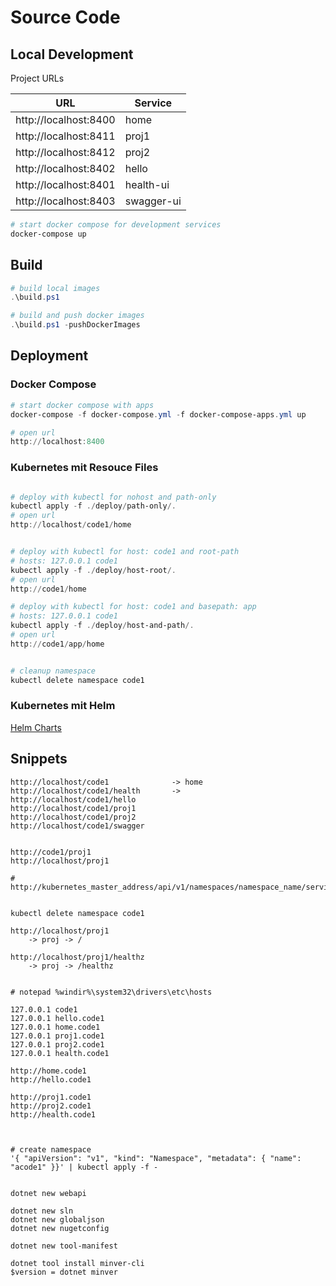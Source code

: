 # Source Code



## Local Development

Project URLs

| URL | Service  |
| --- | --- |
| http://localhost:8400 | home 
| http://localhost:8411 | proj1
| http://localhost:8412 | proj2
| http://localhost:8402 | hello
| http://localhost:8401 | health-ui
| http://localhost:8403 | swagger-ui


```powershell
# start docker compose for development services
docker-compose up
```

## Build 
```powershell
# build local images
.\build.ps1

# build and push docker images
.\build.ps1 -pushDockerImages
```

## Deployment

### Docker Compose



```powershell
# start docker compose with apps
docker-compose -f docker-compose.yml -f docker-compose-apps.yml up

# open url 
http://localhost:8400
```

### Kubernetes mit Resouce Files

```powershell

# deploy with kubectl for nohost and path-only
kubectl apply -f ./deploy/path-only/.
# open url
http://localhost/code1/home


# deploy with kubectl for host: code1 and root-path
# hosts: 127.0.0.1 code1
kubectl apply -f ./deploy/host-root/.
# open url
http://code1/home

# deploy with kubectl for host: code1 and basepath: app
# hosts: 127.0.0.1 code1
kubectl apply -f ./deploy/host-and-path/.
# open url
http://code1/app/home


# cleanup namespace
kubectl delete namespace code1
```


### Kubernetes mit Helm


[Helm Charts](./charts/README.md)


## Snippets

```
http://localhost/code1              -> home
http://localhost/code1/health       ->
http://localhost/code1/hello
http://localhost/code1/proj1
http://localhost/code1/proj2
http://localhost/code1/swagger


http://code1/proj1
http://localhost/proj1

# http://kubernetes_master_address/api/v1/namespaces/namespace_name/services/[https:]service_name[:port_name]/proxy


kubectl delete namespace code1

http://localhost/proj1
    -> proj -> /

http://localhost/proj1/healthz
    -> proj -> /healthz


# notepad %windir%\system32\drivers\etc\hosts

127.0.0.1 code1
127.0.0.1 hello.code1
127.0.0.1 home.code1
127.0.0.1 proj1.code1
127.0.0.1 proj2.code1
127.0.0.1 health.code1

http://home.code1
http://hello.code1

http://proj1.code1
http://proj2.code1
http://health.code1



# create namespace
'{ "apiVersion": "v1", "kind": "Namespace", "metadata": { "name": "acode1" }}' | kubectl apply -f -

```


```

dotnet new webapi

dotnet new sln
dotnet new globaljson
dotnet new nugetconfig

dotnet new tool-manifest

dotnet tool install minver-cli
$version = dotnet minver

```